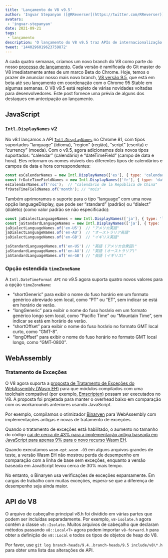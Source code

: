 ```yaml
---
title: 'Lançamento do V8 v9.5'
author: 'Ingvar Stepanyan ([@RReverser](https://twitter.com/RReverser))'
avatars:
 - 'ingvar-stepanyan'
date: 2021-09-21
tags:
 - lançamento
description: 'O lançamento do V8 v9.5 traz APIs de internacionalização atualizadas e suporte para manipulação de exceções em WebAssembly.'
tweet: '1440296019623759872'
---
```

A cada quatro semanas, criamos um novo branch do V8 como parte do nosso [processo de lançamento](https://v8.dev/docs/release-process). Cada versão é ramificada do Git master do V8 imediatamente antes de um marco Beta do Chrome. Hoje, temos o prazer de anunciar nosso mais novo branch, [V8 versão 9.5](https://chromium.googlesource.com/v8/v8.git/+log/branch-heads/9.5), que está em beta até seu lançamento em coordenação com o Chrome 95 Stable em algumas semanas. O V8 v9.5 está repleto de várias novidades voltadas para desenvolvedores. Este post fornece uma prévia de alguns dos destaques em antecipação ao lançamento.

<!--truncate-->
## JavaScript

### `Intl.DisplayNames` v2

No v8.1 lançamos a API [`Intl.DisplayNames`](https://v8.dev/features/intl-displaynames) no Chrome 81, com tipos suportados “language” (idioma), “region” (região), “script” (escrita) e “currency” (moeda). Com o v9.5, agora adicionamos dois novos tipos suportados: “calendar” (calendário) e “dateTimeField” (campo de data e hora). Eles retornam os nomes visíveis dos diferentes tipos de calendários e campos de data e hora correspondentes:

```js
const esCalendarNames = new Intl.DisplayNames(['es'], { type: 'calendar' });
const frDateTimeFieldNames = new Intl.DisplayNames(['fr'], { type: 'dateTimeField' });
esCalendarNames.of('roc');  // "calendario de la República de China"
frDateTimeFieldNames.of('month'); // "mois"
```

Também aprimoramos o suporte para o tipo “language” com uma nova opção languageDisplay, que pode ser “standard” (padrão) ou “dialect” (dialeto) (como valor padrão se não especificado):

```js
const jaDialectLanguageNames = new Intl.DisplayNames(['ja'], { type: 'language' });
const jaStandardLanguageNames = new Intl.DisplayNames(['ja'], { type: 'language' , languageDisplay: 'standard'});
jaDialectLanguageNames.of('en-US')  // "アメリカ英語"
jaDialectLanguageNames.of('en-AU')  // "オーストラリア英語"
jaDialectLanguageNames.of('en-GB')  // "イギリス英語"

jaStandardLanguageNames.of('en-US') // "英語 (アメリカ合衆国)"
jaStandardLanguageNames.of('en-AU') // "英語 (オーストラリア)"
jaStandardLanguageNames.of('en-GB') // "英語 (イギリス)"
```

### Opção estendida `timeZoneName`

A `Intl.DateTimeFormat API` no v9.5 agora suporta quatro novos valores para a opção `timeZoneName`:

- “shortGeneric” para exibir o nome do fuso horário em um formato genérico abreviado sem local, como “PT” ou “ET”, sem indicar se está em horário de verão.
- “longGeneric” para exibir o nome do fuso horário em um formato genérico longo sem local, como “Pacific Time” ou “Mountain Time”, sem indicar se está em horário de verão.
- “shortOffset” para exibir o nome do fuso horário no formato GMT local curto, como “GMT-8”.
- “longOffset” para exibir o nome do fuso horário no formato GMT local longo, como “GMT-0800”.

## WebAssembly

### Tratamento de Exceções

O V8 agora suporta a [proposta de Tratamento de Exceções do WebAssembly (Wasm EH)](https://github.com/WebAssembly/exception-handling/blob/master/proposals/exception-handling/Exceptions.md) para que módulos compilados com uma toolchain compatível (por exemplo, [Emscripten](https://emscripten.org/docs/porting/exceptions.html)) possam ser executados no V8. A proposta foi projetada para manter o overhead baixo em comparação com os workarounds anteriores usando JavaScript.

Por exemplo, compilamos o otimizador [Binaryen](https://github.com/WebAssembly/binaryen/) para WebAssembly com implementações antigas e novas de tratamento de exceções.

Quando o tratamento de exceções está habilitado, o aumento no tamanho do código [cai de cerca de 43% para a implementação antiga baseada em JavaScript para apenas 9% para o novo recurso Wasm EH](https://github.com/WebAssembly/exception-handling/issues/20#issuecomment-919716209).

Quando executamos `wasm-opt.wasm -O3` em alguns arquivos grandes de teste, a versão Wasm EH não mostrou perda de desempenho em comparação com a linha de base sem exceções, enquanto a versão baseada em JavaScript levou cerca de 30% mais tempo.

No entanto, o Binaryen usa verificações de exceções esparsamente. Em cargas de trabalho com muitas exceções, espera-se que a diferença de desempenho seja ainda maior.

## API do V8

O arquivo de cabeçalho principal v8.h foi dividido em várias partes que podem ser incluídas separadamente. Por exemplo, `v8-isolate.h` agora contém a classe `v8::Isolate`. Muitos arquivos de cabeçalho que declaram métodos passando `v8::Local<T>` agora podem importar `v8-forward.h` para obter a definição de `v8::Local` e todos os tipos de objetos de heap do V8.

Por favor, use `git log branch-heads/9.4..branch-heads/9.5 include/v8\*.h` para obter uma lista das alterações de API.
